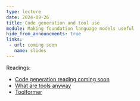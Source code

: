 ```yaml
---
type: lecture
date: 2024-09-26
title: Code generation and tool use
module: Making foundation language models useful
hide_from_announcments: true
links: 
 - url: coming soon
   name: slides
---
```

Readings:
 - [Code generation reading coming soon](TODO)
 - [What are tools anyway](https://arxiv.org/pdf/2403.15452)
 - [Toolformer](https://openreview.net/pdf?id=Yacmpz84TH)
